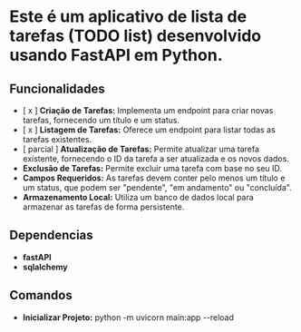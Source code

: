 # Este é um aplicativo de lista de tarefas (TODO list) desenvolvido usando FastAPI em Python.

## Funcionalidades

- [ x ] **Criação de Tarefas:** Implementa um endpoint para criar novas tarefas, fornecendo um título e um status.
- [ x ] **Listagem de Tarefas:** Oferece um endpoint para listar todas as tarefas existentes.
- [ parcial ] **Atualização de Tarefas:** Permite atualizar uma tarefa existente, fornecendo o ID da tarefa a ser atualizada e os novos dados.
- **Exclusão de Tarefas:** Permite excluir uma tarefa com base no seu ID.
- **Campos Requeridos:** As tarefas devem conter pelo menos um título e um status, que podem ser "pendente", "em andamento" ou "concluída".
- **Armazenamento Local:** Utiliza um banco de dados local para armazenar as tarefas de forma persistente.

## Dependencias
- **fastAPI**
- **sqlalchemy**

## Comandos
- **Inicializar Projeto:** python -m uvicorn main:app --reload 
